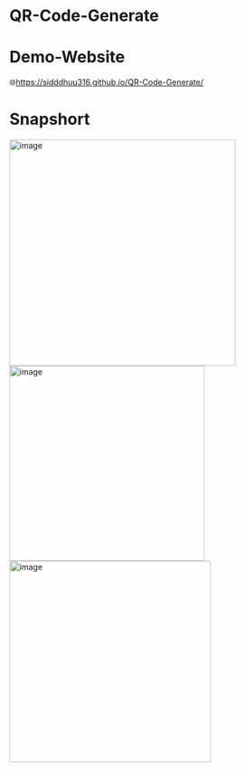 # QR-Code-Generate

# Demo-Website

🌐https://sidddhuu316.github.io/QR-Code-Generate/

# Snapshort

<img width="400" alt="image" src="https://user-images.githubusercontent.com/106863450/198842117-b7759e94-2217-4d90-8bc0-0f45b054c4e3.png">

<img width="345" alt="image" src="https://user-images.githubusercontent.com/106863450/198842167-c6ba0073-00be-4d7f-aafd-f9051387e592.png">

<img width="356" alt="image" src="https://user-images.githubusercontent.com/106863450/198842095-8c083cac-97d4-48e8-8955-225b3d4a4b91.png">
